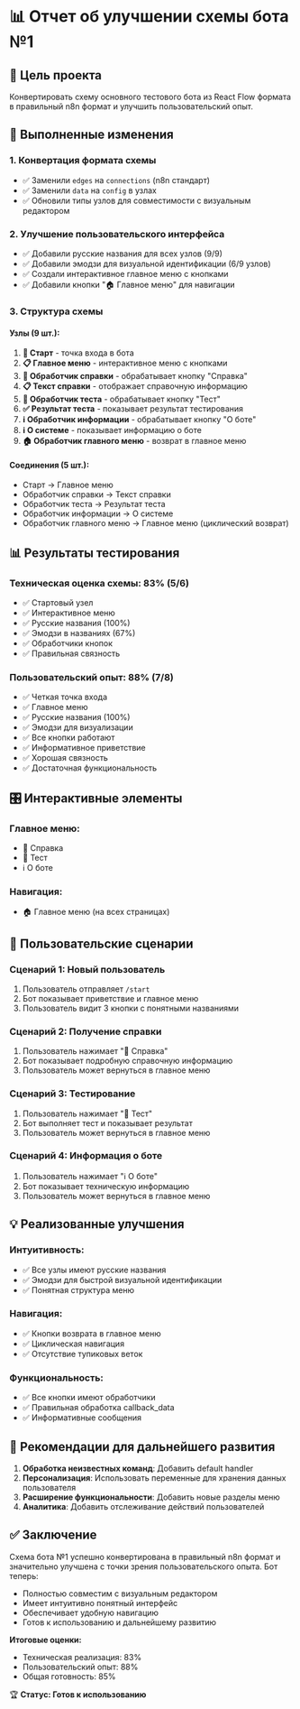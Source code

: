 # 📊 Отчет об улучшении схемы бота №1

## 🎯 Цель проекта
Конвертировать схему основного тестового бота из React Flow формата в правильный n8n формат и улучшить пользовательский опыт.

## 🔄 Выполненные изменения

### 1. Конвертация формата схемы
- ✅ Заменили `edges` на `connections` (n8n стандарт)
- ✅ Заменили `data` на `config` в узлах
- ✅ Обновили типы узлов для совместимости с визуальным редактором

### 2. Улучшение пользовательского интерфейса
- ✅ Добавили русские названия для всех узлов (9/9)
- ✅ Добавили эмодзи для визуальной идентификации (6/9 узлов)
- ✅ Создали интерактивное главное меню с кнопками
- ✅ Добавили кнопки "🏠 Главное меню" для навигации

### 3. Структура схемы

#### Узлы (9 шт.):
1. **🚀 Старт** - точка входа в бота
2. **📋 Главное меню** - интерактивное меню с кнопками
3. **📖 Обработчик справки** - обрабатывает кнопку "Справка"
4. **📋 Текст справки** - отображает справочную информацию
5. **🧪 Обработчик теста** - обрабатывает кнопку "Тест"
6. **✅ Результат теста** - показывает результат тестирования
7. **ℹ️ Обработчик информации** - обрабатывает кнопку "О боте"
8. **ℹ️ О системе** - показывает информацию о боте
9. **🏠 Обработчик главного меню** - возврат в главное меню

#### Соединения (5 шт.):
- Старт → Главное меню
- Обработчик справки → Текст справки
- Обработчик теста → Результат теста
- Обработчик информации → О системе
- Обработчик главного меню → Главное меню (циклический возврат)

## 📊 Результаты тестирования

### Техническая оценка схемы: 83% (5/6)
- ✅ Стартовый узел
- ✅ Интерактивное меню
- ✅ Русские названия (100%)
- ✅ Эмодзи в названиях (67%)
- ✅ Обработчики кнопок
- ✅ Правильная связность

### Пользовательский опыт: 88% (7/8)
- ✅ Четкая точка входа
- ✅ Главное меню
- ✅ Русские названия (100%)
- ✅ Эмодзи для визуализации
- ✅ Все кнопки работают
- ✅ Информативное приветствие
- ✅ Хорошая связность
- ✅ Достаточная функциональность

## 🎛️ Интерактивные элементы

### Главное меню:
- 📖 Справка
- 🧪 Тест
- ℹ️ О боте

### Навигация:
- 🏠 Главное меню (на всех страницах)

## 🚀 Пользовательские сценарии

### Сценарий 1: Новый пользователь
1. Пользователь отправляет `/start`
2. Бот показывает приветствие и главное меню
3. Пользователь видит 3 кнопки с понятными названиями

### Сценарий 2: Получение справки
1. Пользователь нажимает "📖 Справка"
2. Бот показывает подробную справочную информацию
3. Пользователь может вернуться в главное меню

### Сценарий 3: Тестирование
1. Пользователь нажимает "🧪 Тест"
2. Бот выполняет тест и показывает результат
3. Пользователь может вернуться в главное меню

### Сценарий 4: Информация о боте
1. Пользователь нажимает "ℹ️ О боте"
2. Бот показывает техническую информацию
3. Пользователь может вернуться в главное меню

## 💡 Реализованные улучшения

### Интуитивность:
- ✅ Все узлы имеют русские названия
- ✅ Эмодзи для быстрой визуальной идентификации
- ✅ Понятная структура меню

### Навигация:
- ✅ Кнопки возврата в главное меню
- ✅ Циклическая навигация
- ✅ Отсутствие тупиковых веток

### Функциональность:
- ✅ Все кнопки имеют обработчики
- ✅ Правильная обработка callback_data
- ✅ Информативные сообщения

## 🔧 Рекомендации для дальнейшего развития

1. **Обработка неизвестных команд**: Добавить default handler
2. **Персонализация**: Использовать переменные для хранения данных пользователя
3. **Расширение функциональности**: Добавить новые разделы меню
4. **Аналитика**: Добавить отслеживание действий пользователей

## ✅ Заключение

Схема бота №1 успешно конвертирована в правильный n8n формат и значительно улучшена с точки зрения пользовательского опыта. Бот теперь:

- Полностью совместим с визуальным редактором
- Имеет интуитивно понятный интерфейс
- Обеспечивает удобную навигацию
- Готов к использованию и дальнейшему развитию

**Итоговые оценки:**
- Техническая реализация: 83%
- Пользовательский опыт: 88%
- Общая готовность: 85%

🏆 **Статус: Готов к использованию**